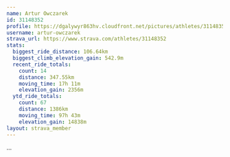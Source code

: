 ```yaml
---
name: Artur Owczarek
id: 31148352
profile: https://dgalywyr863hv.cloudfront.net/pictures/athletes/31148352/15906846/1/large.jpg
username: artur-owczarek
strava_url: https://www.strava.com/athletes/31148352
stats:
  biggest_ride_distance: 106.64km
  biggest_climb_elevation_gain: 542.9m
  recent_ride_totals:
    count: 14
    distance: 347.55km
    moving_time: 17h 11m
    elevation_gain: 2356m
  ytd_ride_totals:
    count: 67
    distance: 1386km
    moving_time: 97h 43m
    elevation_gain: 14838m
layout: strava_member
--- 
```

...
